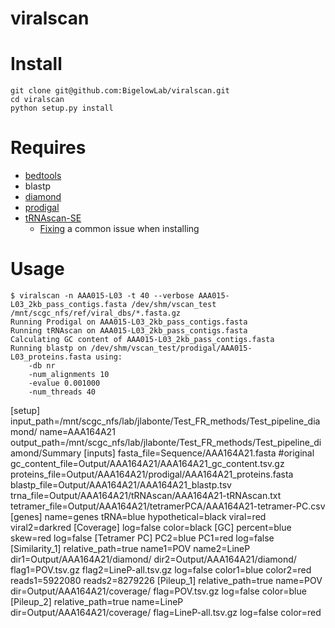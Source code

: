 # viralscan

# Install
```
git clone git@github.com:BigelowLab/viralscan.git
cd viralscan
python setup.py install
```

# Requires
+ [bedtools](https://github.com/arq5x/bedtools2)
+ blastp
+ [diamond](http://ab.inf.uni-tuebingen.de/software/diamond/)
+ [prodigal](https://github.com/hyattpd/Prodigal)
+ [tRNAscan-SE](http://selab.janelia.org/tRNAscan-SE/)
    + [Fixing](http://happykhan.com/getting-trnascan-to-work-on-linux.html) a common issue when installing

# Usage
```
$ viralscan -n AAA015-L03 -t 40 --verbose AAA015-L03_2kb_pass_contigs.fasta /dev/shm/vscan_test /mnt/scgc_nfs/ref/viral_dbs/*.fasta.gz
Running Prodigal on AAA015-L03_2kb_pass_contigs.fasta
Running tRNAscan on AAA015-L03_2kb_pass_contigs.fasta
Calculating GC content of AAA015-L03_2kb_pass_contigs.fasta
Running blastp on /dev/shm/vscan_test/prodigal/AAA015-L03_proteins.fasta using:
    -db nr
    -num_alignments 10
    -evalue 0.001000
    -num_threads 40
```


[setup]
input_path=/mnt/scgc_nfs/lab/jlabonte/Test_FR_methods/Test_pipeline_diamond/
name=AAA164A21
output_path=/mnt/scgc_nfs/lab/jlabonte/Test_FR_methods/Test_pipeline_diamond/Summary
[inputs]
fasta_file=Sequence/AAA164A21.fasta #original
gc_content_file=Output/AAA164A21/AAA164A21_gc_content.tsv.gz
proteins_file=Output/AAA164A21/prodigal/AAA164A21_proteins.fasta
blastp_file=Output/AAA164A21/AAA164A21_blastp.tsv
trna_file=Output/AAA164A21/tRNAscan/AAA164A21-tRNAscan.txt
tetramer_file=Output/AAA164A21/tetramerPCA/AAA164A21-tetramer-PC.csv
[genes]
name=genes
tRNA=blue
hypothetical=black
viral=red
viral2=darkred
[Coverage]
log=false
color=black
[GC]
percent=blue
skew=red
log=false
[Tetramer PC]
PC2=blue
PC1=red
log=false
[Similarity_1]
relative_path=true
name1=POV
name2=LineP
dir1=Output/AAA164A21/diamond/
dir2=Output/AAA164A21/diamond/
flag1=POV.tsv.gz
flag2=LineP-all.tsv.gz
log=false
color1=blue
color2=red
reads1=5922080
reads2=8279226
[Pileup_1]
relative_path=true
name=POV
dir=Output/AAA164A21/coverage/
flag=POV.tsv.gz
log=false
color=blue
[Pileup_2]
relative_path=true
name=LineP
dir=Output/AAA164A21/coverage/
flag=LineP-all.tsv.gz
log=false
color=red
